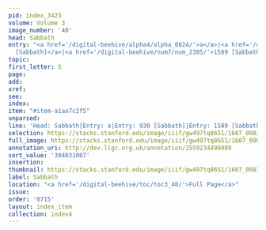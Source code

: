 ```yaml
---
pid: index_3423
volume: Volume 3
image_number: '40'
head: Sabbath
entry: "<a href='/digital-beehive/alpha4/alpha_0824/'>a</a>|<a href='/digital-beehive/num4/num_1240/'>930
  [Sabbath]</a>|<a href='/digital-beehive/num7/num_2385/'>1589 [Sabbath]</a>"
topic:
first_letter: S
page:
add:
xref:
see:
index:
item: "#item-a1aa7c2f5"
unparsed:
line: 'Head: Sabbath|Entry: a|Entry: 930 [Sabbath]|Entry: 1589 [Sabbath]|#item-a1aa7c2f5'
selection: https://stacks.stanford.edu/image/iiif/gw497tq8651/1607_0983/1817,1007,657,164/full/0/default.jpg
full_image: https://stacks.stanford.edu/image/iiif/gw497tq8651/1607_0983/full/full/0/default.jpg
annotation_uri: http://dev.llgc.org.uk/annotation/1559234498089
sort_value: '304031007'
insertion:
thumbnail: https://stacks.stanford.edu/image/iiif/gw497tq8651/1607_0983/1817,1007,657,164/150,/0/default.jpg
label: Sabbath
location: "<a href='/digital-beehive/toc/toc3_40/'>Full Page</a>"
issue:
order: '0715'
layout: index_item
collection: index4
---
```

